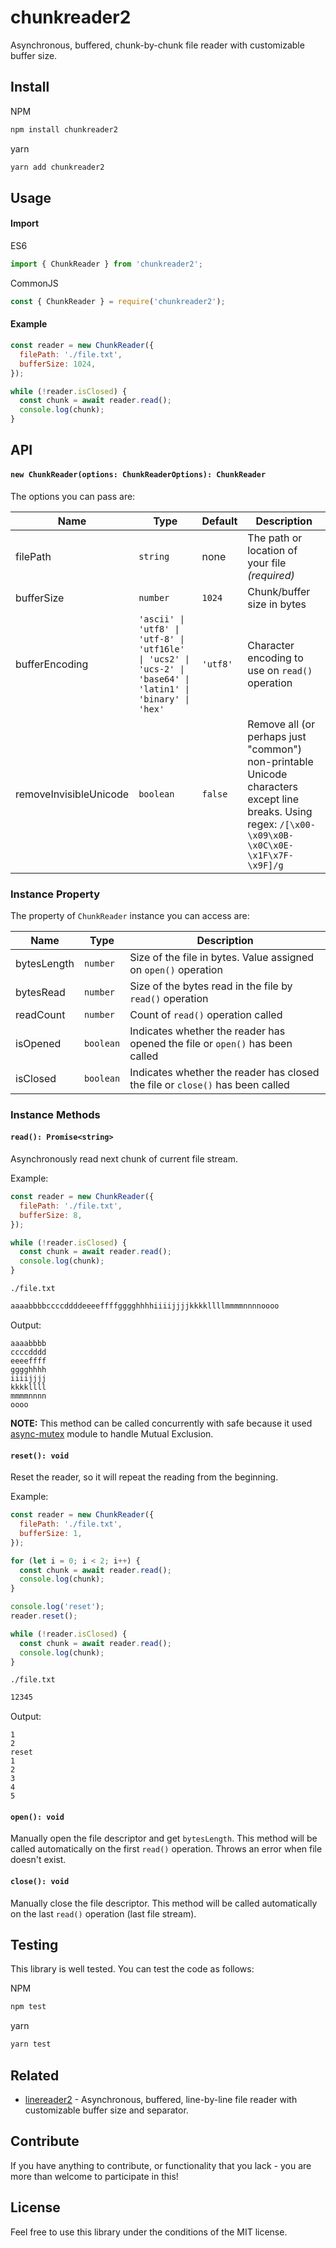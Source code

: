 # chunkreader2

Asynchronous, buffered, chunk-by-chunk file reader with customizable buffer size.

## Install

NPM

```sh
npm install chunkreader2
```

yarn

```sh
yarn add chunkreader2
```

## Usage

#### Import

ES6

```js
import { ChunkReader } from 'chunkreader2';
```

CommonJS

```js
const { ChunkReader } = require('chunkreader2');
```

#### Example

```js
const reader = new ChunkReader({
  filePath: './file.txt',
  bufferSize: 1024,
});

while (!reader.isClosed) {
  const chunk = await reader.read();
  console.log(chunk);
}
```

## API

#### `new ChunkReader(options: ChunkReaderOptions): ChunkReader`

The options you can pass are:

| Name                   | Type                                                                                                          | Default  | Description                                                                                                                                         |
| ---------------------- | ------------------------------------------------------------------------------------------------------------- | -------- | --------------------------------------------------------------------------------------------------------------------------------------------------- |
| filePath               | `string`                                                                                                      | none     | The path or location of your file _(required)_                                                                                                      |
| bufferSize             | `number`                                                                                                      | `1024`   | Chunk/buffer size in bytes                                                                                                                          |
| bufferEncoding         | `'ascii' \| 'utf8' \| 'utf-8' \| 'utf16le' \| 'ucs2' \| 'ucs-2' \| 'base64' \| 'latin1' \| 'binary' \| 'hex'` | `'utf8'` | Character encoding to use on `read()` operation                                                                                                     |
| removeInvisibleUnicode | `boolean`                                                                                                     | `false`  | Remove all (or perhaps just "common") non-printable Unicode characters except line breaks. Using regex: `/[\x00-\x09\x0B-\x0C\x0E-\x1F\x7F-\x9F]/g` |

### Instance Property

The property of `ChunkReader` instance you can access are:

| Name        | Type      | Description                                                                   |
| ----------- | --------- | ----------------------------------------------------------------------------- |
| bytesLength | `number`  | Size of the file in bytes. Value assigned on `open()` operation               |
| bytesRead   | `number`  | Size of the bytes read in the file by `read()` operation                      |
| readCount   | `number`  | Count of `read()` operation called                                            |
| isOpened    | `boolean` | Indicates whether the reader has opened the file or `open()` has been called  |
| isClosed    | `boolean` | Indicates whether the reader has closed the file or `close()` has been called |

### Instance Methods

#### `read(): Promise<string>`

Asynchronously read next chunk of current file stream.

Example:

```js
const reader = new ChunkReader({
  filePath: './file.txt',
  bufferSize: 8,
});

while (!reader.isClosed) {
  const chunk = await reader.read();
  console.log(chunk);
}
```

`./file.txt`

```txt
aaaabbbbccccddddeeeeffffgggghhhhiiiijjjjkkkkllllmmmmnnnnoooo
```

Output:

```
aaaabbbb
ccccdddd
eeeeffff
gggghhhh
iiiijjjj
kkkkllll
mmmmnnnn
oooo
```

**NOTE:** This method can be called concurrently with safe because it used [async-mutex](https://github.com/DirtyHairy/async-mutex) module to handle Mutual Exclusion.

#### `reset(): void`

Reset the reader, so it will repeat the reading from the beginning.

Example:

```js
const reader = new ChunkReader({
  filePath: './file.txt',
  bufferSize: 1,
});

for (let i = 0; i < 2; i++) {
  const chunk = await reader.read();
  console.log(chunk);
}

console.log('reset');
reader.reset();

while (!reader.isClosed) {
  const chunk = await reader.read();
  console.log(chunk);
}
```

`./file.txt`

```txt
12345
```

Output:

```
1
2
reset
1
2
3
4
5
```

#### `open(): void`

Manually open the file descriptor and get `bytesLength`. This method will be called automatically on the first `read()` operation. Throws an error when file doesn't exist.

#### `close(): void`

Manually close the file descriptor. This method will be called automatically on the last `read()` operation (last file stream).

## Testing

This library is well tested. You can test the code as follows:

NPM

```sh
npm test
```

yarn

```sh
yarn test
```

## Related

- [linereader2](https://github.com/aldipermanaetikaputra/line-reader2) - Asynchronous, buffered, line-by-line file reader with customizable buffer size and separator.

## Contribute

If you have anything to contribute, or functionality that you lack - you are more than welcome to participate in this!

## License

Feel free to use this library under the conditions of the MIT license.
